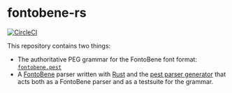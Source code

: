 # fontobene-rs

[![CircleCI][circle-ci-badge]][circle-ci]

This repository contains two things:

* The authoritative PEG grammar for the FontoBene font format: [`fontobene.pest`](fontobene.pest)
* A [FontoBene](https://github.com/fontobene/fontobene/) parser written with
  [Rust](https://www.rust-lang.org/en-US/) and the
  [pest parser generator](https://github.com/pest-parser/pest) that acts both
  as a FontoBene parser and as a testsuite for the grammar.


<!-- Badges -->
[circle-ci]: https://circleci.com/gh/fontobene/fontobene-rs/tree/master
[circle-ci-badge]: https://circleci.com/gh/fontobene/fontobene-rs/tree/master.svg?style=shield
